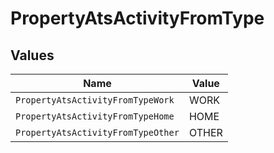 # PropertyAtsActivityFromType


## Values

| Name                               | Value                              |
| ---------------------------------- | ---------------------------------- |
| `PropertyAtsActivityFromTypeWork`  | WORK                               |
| `PropertyAtsActivityFromTypeHome`  | HOME                               |
| `PropertyAtsActivityFromTypeOther` | OTHER                              |